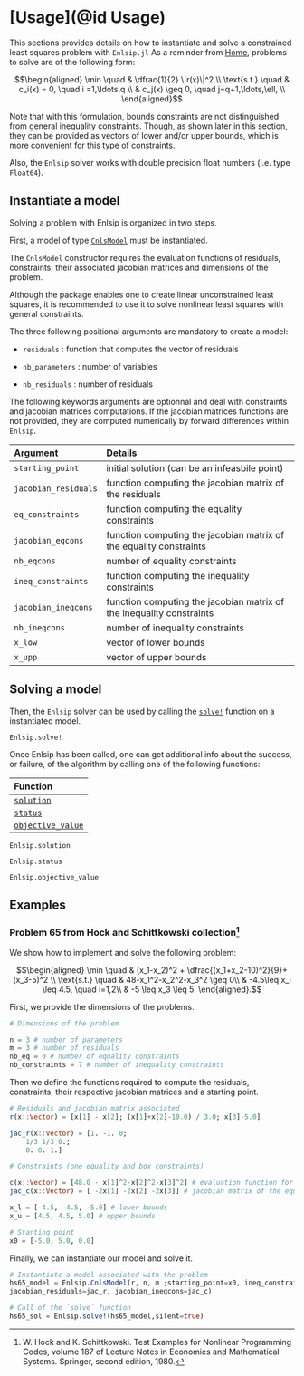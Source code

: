 # [Usage](@id Usage)

This sections provides details on how to instantiate and solve a constrained least squares problem with `Enlsip.jl`
As a reminder from [Home](@ref), problems to solve are of the following form:

```math
\begin{aligned}
\min \quad &  \dfrac{1}{2} \|r(x)\|^2 \\
\text{s.t.} \quad & c_i(x) = 0, \quad i =1,\ldots,q \\
& c_j(x) \geq 0, \quad j=q+1,\ldots,\ell, \\
\end{aligned}
```

Note that with this formulation, bounds constraints are not distinguished from general inequality constraints. Though, as shown later in this section, they can be provided as vectors of lower and/or upper bounds, which is more convenient for this type of constraints.

Also, the `Enlsip` solver works with double precision float numbers (i.e. type `Float64`).

## Instantiate a model

Solving a problem with Enlsip is organized in two steps.

First, a model of type [`CnlsModel`](@ref) must be instantiated. 


The `CnlsModel` constructor requires the evaluation functions of residuals, constraints, their associated jacobian matrices and dimensions of the problem. 

Although the package enables one to create linear unconstrained least squares, it is recommended to use it to solve nonlinear least squares with general constraints.

The three following positional arguments are mandatory to create a model:

* `residuals` : function that computes the vector of residuals
    
* `nb_parameters` : number of variables
    
* `nb_residuals` : number of residuals

The following keywords arguments are optionnal and deal with constraints and jacobian matrices computations. If the jacobian matrices functions are not provided, they are computed numerically by forward differences within `Enlsip`.

 Argument             | Details
:---------------------|:----------------------------------------------
 `starting_point`     | initial solution (can be an infeasbile point)
 `jacobian_residuals` | function computing the jacobian matrix of the residuals
 `eq_constraints`     | function computing the equality constraints
 `jacobian_eqcons`    | function computing the jacobian matrix of the equality constraints
 `nb_eqcons`          | number of equality constraints
 `ineq_constraints`   | function computing the inequality constraints
 `jacobian_ineqcons`  | function computing the jacobian matrix of the inequality constraints
 `nb_ineqcons`        | number of inequality constraints
 `x_low`              | vector of lower bounds
 `x_upp`              | vector of upper bounds



## Solving a model

Then, the `Enlsip` solver can be used by calling the [`solve!`](@ref) function on a instantiated model.

```@docs
Enlsip.solve!
```

Once Enlsip has been called, one can get additional info about the success, or failure, of the algorithm by calling one of the following functions:

 Function                 |
:--------------------------|
[`solution`](@ref)        |
[`status`](@ref)          |
[`objective_value`](@ref) | 

```@docs
Enlsip.solution
```

```@docs
Enlsip.status
```

```@docs
Enlsip.objective_value
```


## Examples

### Problem 65 from Hock and Schittkowski collection[^1]

We show how to implement and solve the following problem:

```math
\begin{aligned}
\min \quad & (x_1-x_2)^2 + \dfrac{(x_1+x_2-10)^2}{9}+(x_3-5)^2 \\ 
\text{s.t.} \quad & 48-x_1^2-x_2^2-x_3^2 \geq 0\\
& -4.5\leq x_i \leq 4.5, \quad i=1,2\\
& -5 \leq x_3  \leq 5.
\end{aligned}.
```

First, we provide the dimensions of the problems.

```julia
# Dimensions of the problem

n = 3 # number of parameters
m = 3 # number of residuals
nb_eq = 0 # number of equality constraints
nb_constraints = 7 # number of inequality constraints
```

Then we define the functions required to compute the residuals, constraints, their respective jacobian matrices and a starting point.

```julia
# Residuals and jacobian matrix associated
r(x::Vector) = [x[1] - x[2]; (x[1]+x[2]-10.0) / 3.0; x[3]-5.0]

jac_r(x::Vector) = [1. -1. 0;
    1/3 1/3 0.;
    0. 0. 1.]

# Constraints (one equality and box constraints)

c(x::Vector) = [48.0 - x[1]^2-x[2]^2-x[3]^2] # evaluation function for the equality constraint
jac_c(x::Vector) = [ -2x[1] -2x[2] -2x[3]] # jacobian matrix of the equality constraint

x_l = [-4.5, -4.5, -5.0] # lower bounds
x_u = [4.5, 4.5, 5.0] # upper bounds

# Starting point 
x0 = [-5.0, 5.0, 0.0]
```

Finally, we can instantiate our model and solve it.

```julia
# Instantiate a model associated with the problem 
hs65_model = Enlsip.CnlsModel(r, n, m ;starting_point=x0, ineq_constraints = c, nb_ineqcons = 1, x_low=x_l, x_upp=x_u, 
jacobian_residuals=jac_r, jacobian_ineqcons=jac_c)

# Call of the `solve` function
hs65_sol = Enlsip.solve!(hs65_model,silent=true)
```

[^1]: W. Hock and K. Schittkowski. Test Examples for Nonlinear Programming Codes, volume 187 of Lecture Notes in Economics and Mathematical Systems. Springer, second edition, 1980.

